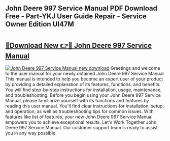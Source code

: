 ## John Deere 997 Service Manual PDF Download Free - Part-YKJ User Guide Repair - Service Owner Edition UI47M

# <h2><a href="http://bc86074.oget.top/?id=John+Deere+997+Service+Manual">🔗Download New 👉🔴 John Deere 997 Service Manual</a></h2>

[![John Deere 997 Service Manual new download](https://i.imgur.com/5g1atiW.png)](http://bc86074.oget.top/?id=John+Deere+997+Service+Manual)
Greetings and welcome to the user manual for your newly obtained John Deere 997 Service Manual. This manual is intended to help you become an expert user of your product by providing a detailed explanation of its features, functions, and benefits. You will find step-by-step instructions for installation, usage, maintenance, and troubleshooting. Before you begin using your John Deere 997 Service Manual, please familiarize yourself with its functions and features by reading this user manual. You'll find clear instructions for installation, setup, and operation, as well as troubleshooting tips for common issues. With features like list of features, your new John Deere 997 Service Manual empowers you to achieve exceptional results. Let's Work Together John Deere 997 Service Manual. Our customer support team is ready to assist you in any way possible.
